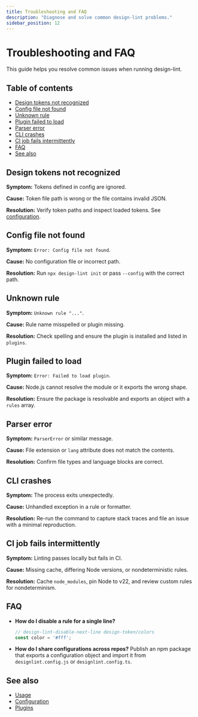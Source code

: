 ```yaml
---
title: Troubleshooting and FAQ
description: "Diagnose and solve common design-lint problems."
sidebar_position: 12
---
```


# Troubleshooting and FAQ

This guide helps you resolve common issues when running design-lint.

## Table of contents
- [Design tokens not recognized](#design-tokens-not-recognized)
- [Config file not found](#config-file-not-found)
- [Unknown rule](#unknown-rule)
- [Plugin failed to load](#plugin-failed-to-load)
- [Parser error](#parser-error)
- [CLI crashes](#cli-crashes)
- [CI job fails intermittently](#ci-job-fails-intermittently)
- [FAQ](#faq)
- [See also](#see-also)

## Design tokens not recognized
**Symptom:** Tokens defined in config are ignored.

**Cause:** Token file path is wrong or the file contains invalid JSON.

**Resolution:** Verify token paths and inspect loaded tokens. See [configuration](./configuration.md#tokens).

## Config file not found
**Symptom:** `Error: Config file not found`.

**Cause:** No configuration file or incorrect path.

**Resolution:** Run `npx design-lint init` or pass `--config` with the correct path.

## Unknown rule
**Symptom:** `Unknown rule "..."`.

**Cause:** Rule name misspelled or plugin missing.

**Resolution:** Check spelling and ensure the plugin is installed and listed in `plugins`.

## Plugin failed to load
**Symptom:** `Error: Failed to load plugin`.

**Cause:** Node.js cannot resolve the module or it exports the wrong shape.

**Resolution:** Ensure the package is resolvable and exports an object with a `rules` array.

## Parser error
**Symptom:** `ParserError` or similar message.

**Cause:** File extension or `lang` attribute does not match the contents.

**Resolution:** Confirm file types and language blocks are correct.

## CLI crashes
**Symptom:** The process exits unexpectedly.

**Cause:** Unhandled exception in a rule or formatter.

**Resolution:** Re-run the command to capture stack traces and file an issue with a minimal reproduction.

## CI job fails intermittently
**Symptom:** Linting passes locally but fails in CI.

**Cause:** Missing cache, differing Node versions, or nondeterministic rules.

**Resolution:** Cache `node_modules`, pin Node to v22, and review custom rules for nondeterminism.

## FAQ
- **How do I disable a rule for a single line?**
  ```js
  // design-lint-disable-next-line design-token/colors
  const color = '#fff';
  ```
 - **How do I share configurations across repos?** Publish an npm package that exports a configuration object and import it from `designlint.config.js` or `designlint.config.ts`.

## See also
- [Usage](./usage.md)
- [Configuration](./configuration.md)
- [Plugins](./plugins.md)
